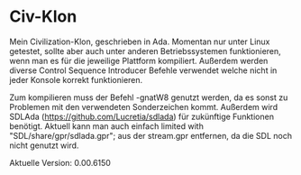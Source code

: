 # Civ-Klon
Mein Civilization-Klon, geschrieben in Ada.
Momentan nur unter Linux getestet, sollte aber auch unter anderen Betriebssystemen funktionieren, wenn man es für die jeweilige Plattform kompiliert. Außerdem werden diverse Control Sequence Introducer Befehle verwendet welche nicht in jeder Konsole korrekt funktionieren.

Zum kompilieren muss der Befehl -gnatW8 genutzt werden, da es sonst zu Problemen mit den verwendeten Sonderzeichen kommt.
Außerdem wird SDLAda (https://github.com/Lucretia/sdlada) für zukünftige Funktionen benötigt. Aktuell kann man auch einfach
limited with "SDL/share/gpr/sdlada.gpr";
aus der stream.gpr entfernen, da die SDL noch nicht genutzt wird.

Aktuelle Version: 0.00.6150